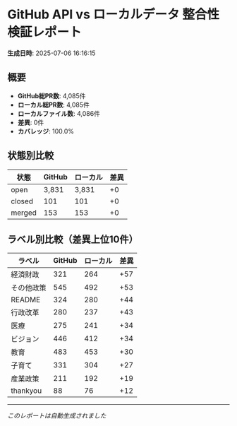 # GitHub API vs ローカルデータ 整合性検証レポート

**生成日時**: 2025-07-06 16:16:15

## 概要

- **GitHub総PR数**: 4,085件
- **ローカル総PR数**: 4,085件
- **ローカルファイル数**: 4,086件
- **差異**: 0件
- **カバレッジ**: 100.0%

## 状態別比較

| 状態 | GitHub | ローカル | 差異 |
|------|--------|----------|------|
| open | 3,831 | 3,831 | +0 |
| closed | 101 | 101 | +0 |
| merged | 153 | 153 | +0 |

## ラベル別比較（差異上位10件）

| ラベル | GitHub | ローカル | 差異 |
|--------|--------|----------|------|
| 経済財政 | 321 | 264 | +57 |
| その他政策 | 545 | 492 | +53 |
| README | 324 | 280 | +44 |
| 行政改革 | 280 | 237 | +43 |
| 医療 | 275 | 241 | +34 |
| ビジョン | 446 | 412 | +34 |
| 教育 | 483 | 453 | +30 |
| 子育て | 331 | 304 | +27 |
| 産業政策 | 211 | 192 | +19 |
| thankyou | 88 | 76 | +12 |

---
*このレポートは自動生成されました*